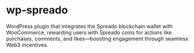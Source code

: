 # wp-spreado
WordPress plugin that integrates the Spreado blockchain wallet with WooCommerce, rewarding users with Spreado coins for actions like purchases, comments, and likes—boosting engagement through seamless Web3 incentives.
